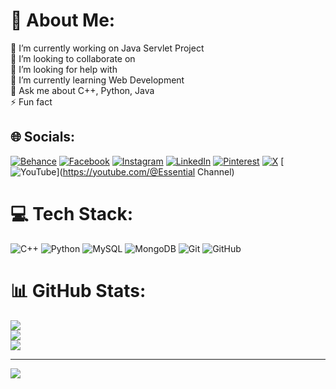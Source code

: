 # 💫 About Me:
🔭 I’m currently working on Java Servlet Project<br>👯 I’m looking to collaborate on <br>🤝 I’m looking for help with <br>🌱 I’m currently learning Web Development<br>💬 Ask me about C++, Python, Java<br>⚡ Fun fact


## 🌐 Socials:
[![Behance](https://img.shields.io/badge/Behance-1769ff?logo=behance&logoColor=white)](https://behance.net/lelolali) [![Facebook](https://img.shields.io/badge/Facebook-%231877F2.svg?logo=Facebook&logoColor=white)](https://facebook.com/lelolali) [![Instagram](https://img.shields.io/badge/Instagram-%23E4405F.svg?logo=Instagram&logoColor=white)](https://instagram.com/lelolali) [![LinkedIn](https://img.shields.io/badge/LinkedIn-%230077B5.svg?logo=linkedin&logoColor=white)](https://linkedin.com/in/lelolali) [![Pinterest](https://img.shields.io/badge/Pinterest-%23E60023.svg?logo=Pinterest&logoColor=white)](https://pinterest.com/lelolali) [![X](https://img.shields.io/badge/X-black.svg?logo=X&logoColor=white)](https://x.com/lelolali) [![YouTube](https://img.shields.io/badge/YouTube-%23FF0000.svg?logo=YouTube&logoColor=white)](https://youtube.com/@Essential Channel) 

# 💻 Tech Stack:
![C++](https://img.shields.io/badge/c++-%2300599C.svg?style=for-the-badge&logo=c%2B%2B&logoColor=white) ![Python](https://img.shields.io/badge/python-3670A0?style=for-the-badge&logo=python&logoColor=ffdd54) ![MySQL](https://img.shields.io/badge/mysql-4479A1.svg?style=for-the-badge&logo=mysql&logoColor=white) ![MongoDB](https://img.shields.io/badge/MongoDB-%234ea94b.svg?style=for-the-badge&logo=mongodb&logoColor=white) ![Git](https://img.shields.io/badge/git-%23F05033.svg?style=for-the-badge&logo=git&logoColor=white) ![GitHub](https://img.shields.io/badge/github-%23121011.svg?style=for-the-badge&logo=github&logoColor=white)
# 📊 GitHub Stats:
![](https://github-readme-stats.vercel.app/api?username=LelisaWaktola&theme=cobalt&hide_border=false&include_all_commits=true&count_private=true)<br/>
![](https://github-readme-streak-stats.herokuapp.com/?user=LelisaWaktola&theme=cobalt&hide_border=false)<br/>
![](https://github-readme-stats.vercel.app/api/top-langs/?username=LelisaWaktola&theme=cobalt&hide_border=false&include_all_commits=true&count_private=true&layout=compact)

---
[![](https://visitcount.itsvg.in/api?id=LelisaWaktola&icon=0&color=0)](https://visitcount.itsvg.in)

<!-- Proudly created with GPRM ( https://gprm.itsvg.in ) -->
